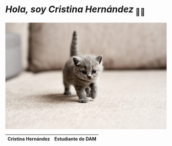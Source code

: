 # *Hola, soy Cristina Hernández*<sub> 👋🏻 </sub>

![Imagen de Portada](recursos/gatito.jpg)

Cristina Hernández | Estudiante de DAM
--- | --- 

